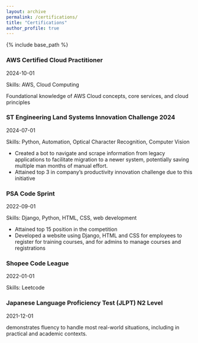 ```yaml
---
layout: archive
permalink: /certifications/
title: "Certifications"
author_profile: true
---
```


{% include base_path %}

### AWS Certified Cloud Practitioner

2024-10-01

Skills: AWS, Cloud Computing

Foundational knowledge of AWS Cloud concepts, core services, and cloud principles

### ST Engineering Land Systems Innovation Challenge 2024

2024-07-01

Skills: Python, Automation, Optical Character Recognition, Computer Vision

- Created a bot to navigate and scrape information from legacy applications to facilitate migration to a newer system, potentially saving multiple man months of manual effort.
- Attained top 3 in company’s productivity innovation challenge due to this initiative

### PSA Code Sprint

2022-09-01

Skills: Django, Python, HTML, CSS, web development

- Attained top 15 position in the competition
- Developed a website using Django, HTML and CSS for employees to register for training courses, and for admins to manage courses and registrations

### Shopee Code League

2022-01-01

Skills: Leetcode

### Japanese Language Proficiency Test (JLPT) N2 Level

2021-12-01

demonstrates fluency to handle most real-world situations, including in practical and academic contexts.
